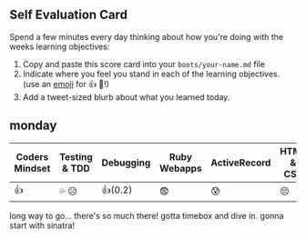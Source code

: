 ## Self Evaluation Card

Spend a few minutes every day thinking about how you're doing with the weeks
learning objectives:

1. Copy and paste this score card into your `boots/your-name.md` file
2. Indicate where you feel you stand in each of the learning objectives.
   (use an [emoji](http://www.emoji-cheat-sheet.com/) for :+1: :gem:!)
3. Add a tweet-sized blurb about what you learned today.

## monday

| Coders Mindset | Testing & TDD | Debugging | Ruby Webapps | ActiveRecord | HTML & CSS |
| -------------- | ------------- | --------- | ------------ | ------------ | ---------- |
|   :+1: | :sweat_drops: :disappointed_relieved: |  :+1:(0.2) |  :fearful:  | :cold_sweat:  |  :pensive:   |

long way to go... there's so much there! gotta timebox and dive in. gonna start with sinatra!